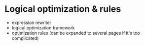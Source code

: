 # Logical optimization & rules

* expression rewriter
* logical optimization framework
* optimization rules \(can be expanded to several pages if it's too complicated\)

